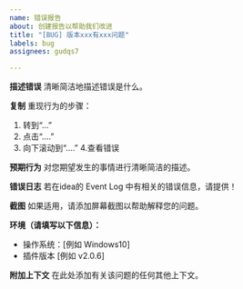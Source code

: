 ```yaml
---
name: 错误报告
about: 创建报告以帮助我们改进
title: "[BUG] 版本xxx有xxx问题"
labels: bug
assignees: gudqs7

---
```


**描述错误**
清晰简洁地描述错误是什么。

**复制**
重现行为的步骤：
1. 转到“...”
2. 点击“....”
3. 向下滚动到“....”
4.查看错误

**预期行为**
对您期望发生的事情进行清晰简洁的描述。

**错误日志**
若在idea的 Event Log 中有相关的错误信息，请提供！

**截图**
如果适用，请添加屏幕截图以帮助解释您的问题。

**环境（请填写以下信息）：**
  - 操作系统：[例如 Windows10]
  - 插件版本 [例如 v2.0.6]


**附加上下文**
在此处添加有关该问题的任何其他上下文。
